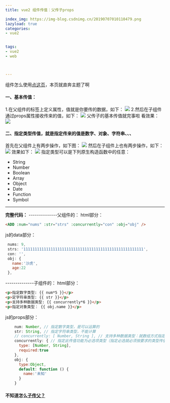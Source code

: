 ```yaml
---
title: vue2 组件传值：父传子props

index_img: https://img-blog.csdnimg.cn/20190707010110479.png
lazyload: true
categories:
- vue2


tags:
- vue2
- web



---
```






组件怎么使用[点这页](https://blog.csdn.net/qq_42618566/article/details/94776310)，本页就直奔主题了啊

#### 一、基本传值：
1.在父组件的标签上定义属性，值就是你要传的数据，如下：
![](https://img-blog.csdnimg.cn/20190707005653362.png)
2.然后在子组件通过props属性接收传来的值，如下：
![](https://img-blog.csdnimg.cn/20190707010110479.png)
父传子的基本传值就完事啦
看效果：
![](https://img-blog.csdnimg.cn/20190707010224495.png)
#### 二、指定类型传值，就是指定传来的值是数字、对象、字符串、、、
首先在父组件上有两步操作，如下图：
![](https://img-blog.csdnimg.cn/20190707011352487.png)
然后在子组件上也有两步操作，如下：
![](https://img-blog.csdnimg.cn/20190707012441391.png)
效果如下：
![](https://img-blog.csdnimg.cn/20190707012612579.png)
指定类型可以是下列原生构造函数中的任意：
 - String 
 - Number 
 - Boolean 
 - Array 
 - Object 
 - Date 
 - Function 
 - Symbol

---


**完整代码：**
--------------父组件的：
html部分：
```html
<ADD :num="nums" :str="strs" :concurrently="con" :obj="obj" />
```
js的data部分：

```javascript
 nums: 9,
 strs: '11111111111111111111111111111111111111111111111111111',
 con: '',
 obj: {
   name:'沙虎',
   age:22
 },
```
--------------子组件的：
html部分：
```html
<p>指定数字类型: {{ num*5 }}</p>
<p>定字符串类型: {{ str }}</p>
<p>支持多种数据类型: {{ concurrently*6 }}</p>
<p>指定对象类型： {{ obj.name }}</p>
```
js的props部分：

```javascript
    num: Number, // 指定数字类型，是可以运算的
    str: String, // 指定字符串类型，不能计算
    // concurrently: [ Number, String ], // 支持多种数据类型：就数组方式指定
    concurrently: { // 指定此传值功能为必选项类型（指定必选就必须按要求的类型传值，否则报错）
      type: [Number, String],
      required:true
    }, 
    obj: {
      type:Object,
      default: function () {
        name:'未知'
      }
    }
```

#### 不知道怎么[子传父？](https://blog.csdn.net/qq_42618566/article/details/94943480)
